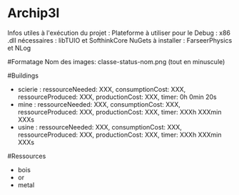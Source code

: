 # Archip3l
Infos utiles à l'exécution du projet :
Plateforme à utiliser pour le Debug : x86
.dll nécessaires : libTUIO et SofthinkCore
NuGets à installer : FarseerPhysics et NLog

#Formatage
Nom des images: classe-status-nom.png (tout en minuscule)

#Buildings
- scierie : ressourceNeeded: XXX, consumptionCost: XXX, ressourceProduced: XXX, productionCost: XXX, timer: 0h 0min 20s
- mine : ressourceNeeded: XXX, consumptionCost: XXX, ressourceProduced: XXX, productionCost: XXX, timer: XXXh XXXmin XXXs
- usine : ressourceNeeded: XXX, consumptionCost: XXX, ressourceProduced: XXX, productionCost: XXX, timer: XXXh XXXmin XXXs

#Ressources
- bois
- or
- metal

